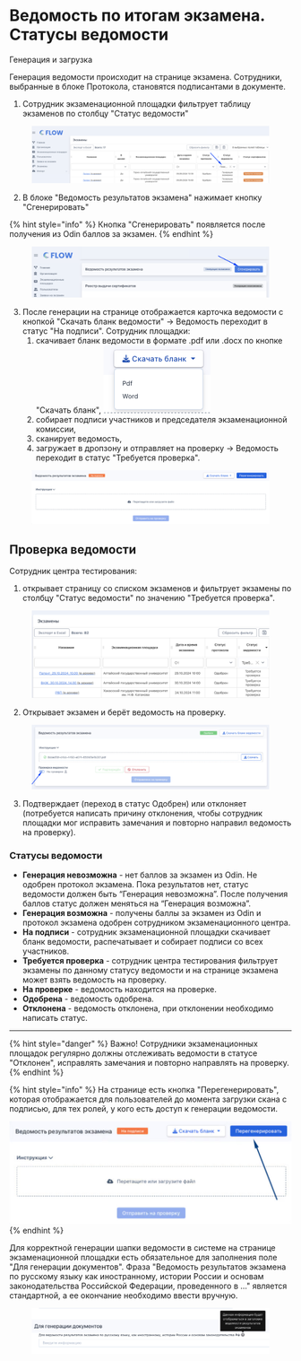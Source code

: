 # Ведомость по итогам экзамена. Статусы ведомости

Генерация и загрузка&#x20;

Генерация ведомости происходит на странице экзамена. Сотрудники, выбранные в блоке Протокола, становятся подписантами в документе.

1. Сотрудник экзаменационной площадки фильтрует таблицу экзаменов по столбцу "Статус ведомости"

<figure><img src="../.gitbook/assets/image (340).png" alt=""><figcaption></figcaption></figure>

2. В блоке "Ведомость результатов экзамена" нажимает кнопку "Сгенерировать"

{% hint style="info" %}
Кнопка "Сгенерировать" появляется после получения из Odin баллов за экзамен.&#x20;
{% endhint %}

<figure><img src="../.gitbook/assets/image (341).png" alt=""><figcaption></figcaption></figure>

3. После генерации на странице отображается карточка ведомости с кнопкой "Скачать бланк ведомости" -> Ведомость переходит в статус "На подписи".  Сотрудник площадки:
   1. &#x20;скачивает бланк ведомости в формате .pdf или .docx по кнопке "Скачать бланк", ![](<../.gitbook/assets/image (8).png>)
   2. собирает подписи участников и председателя экзаменационной комиссии,
   3. сканирует ведомость,
   4. загружает в дропзону и отправляет на проверку -> Ведомость переходит в статус "Требуется проверка".

<figure><img src="../.gitbook/assets/image (6).png" alt=""><figcaption></figcaption></figure>

## Проверка ведомости

Сотрудник центра тестирования:

1. открывает страницу со списком экзаменов и фильтрует экзамены по столбцу "Статус ведомости" по значению "Требуется проверка".

<figure><img src="../.gitbook/assets/image (346).png" alt=""><figcaption></figcaption></figure>

2. Открывает экзамен и берёт ведомость на проверку.

<figure><img src="../.gitbook/assets/image (343).png" alt=""><figcaption></figcaption></figure>

3. Подтверждает (переход в статус Одобрен) или отклоняет (потребуется написать причину отклонения, чтобы сотрудник площадки мог исправить замечания и повторно направил ведомость на проверку).

### Статусы ведомости

* **Генерация невозможна** - нет баллов за экзамен из Odin. Не одобрен протокол экзамена.  Пока результатов нет, статус ведомости должен быть “Генерация невозможна”. После получения баллов статус должен меняться на “Генерация возможна”.
* **Генерация возможна** - получены баллы за экзамен из Odin  и протокол экзамена одобрен сотрудником экзаменационного центра.
* **На подписи** - сотрудник экзаменационной площадки скачивает бланк ведомости, распечатывает и собирает подписи со всех участников.
* **Требуется проверка** - сотрудник центра тестирования фильтрует экзамены по данному статусу ведомости и на странице экзамена может взять ведомость на проверку.
* **На проверке** - ведомость находится на проверке.
* **Одобрена** - ведомость одобрена.
* **Отклонена** - ведомость отклонена, при отклонении необходимо написать статус.

***

{% hint style="danger" %}
Важно! Сотрудники экзаменационных площадок регулярно должны отслеживать ведомости в статусе "Отклонен", исправлять замечания и повторно направлять на проверку.
{% endhint %}



{% hint style="info" %}
На странице есть кнопка "Перегенерировать", которая отображается для пользователей до момента загрузки скана с подписью, для тех ролей, у кого есть доступ к генерации ведомости.

![](<../.gitbook/assets/image (399).png>)
{% endhint %}

Для корректной генерации шапки ведомости в системе на странице экзаменационной площадки есть обязательное для заполнения поле "Для генерации документов". Фраза "Ведомость результатов экзамена по русскому языку как иностранному, истории России и основам законодательства Российской Федерации, проведенного в ..." является стандартной, а ее окончание необходимо ввести вручную.&#x20;

<figure><img src="../.gitbook/assets/image (400).png" alt=""><figcaption></figcaption></figure>
